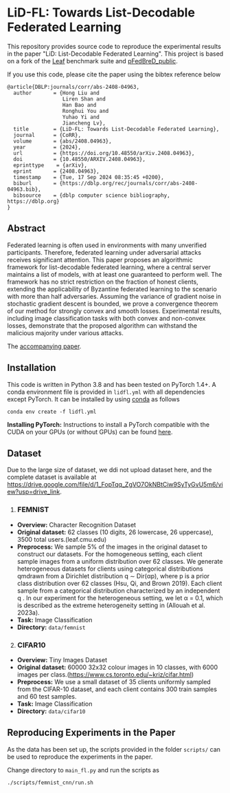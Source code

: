 # LiD-FL: Towards List-Decodable Federated Learning

This repository provides source code to reproduce the experimental results in the paper "LiD: List-Decodable Federated Learning". This project is based on a fork of the [Leaf](leaf.cmu.edu) benchmark suite and [pFedBreD_public](https://github.com/BDeMo/pFedBreD_public).

If you use this code, please cite the paper using the bibtex reference below

```
@article{DBLP:journals/corr/abs-2408-04963,
  author       = {Hong Liu and
                  Liren Shan and
                  Han Bao and
                  Ronghui You and
                  Yuhao Yi and
                  Jiancheng Lv},
  title        = {LiD-FL: Towards List-Decodable Federated Learning},
  journal      = {CoRR},
  volume       = {abs/2408.04963},
  year         = {2024},
  url          = {https://doi.org/10.48550/arXiv.2408.04963},
  doi          = {10.48550/ARXIV.2408.04963},
  eprinttype    = {arXiv},
  eprint       = {2408.04963},
  timestamp    = {Tue, 17 Sep 2024 08:35:45 +0200},
  biburl       = {https://dblp.org/rec/journals/corr/abs-2408-04963.bib},
  bibsource    = {dblp computer science bibliography, https://dblp.org}
}
```

Abstract
-----------------
Federated learning is often used in environments with many unverified participants. Therefore, federated learning under adversarial attacks receives significant attention. This paper proposes an algorithmic framework for list-decodable federated learning, where a central server maintains a list of models, with at least one guaranteed to perform well. The framework has no strict restriction on the fraction of honest clients, extending the applicability of Byzantine federated learning to the scenario with more than half adversaries. Assuming the variance of gradient noise in stochastic gradient descent is bounded, we prove a convergence theorem of our method for strongly convex and smooth losses. Experimental results, including image classification tasks with both convex and non-convex losses, demonstrate that the proposed algorithm can withstand the malicious majority under various attacks.

The [accompanying paper](https://arxiv.org/abs/2408.04963).


Installation                                                                                                                   
-----------------
This code is written in Python 3.8 and has been tested on PyTorch 1.4+.
A conda environment file is provided in `lidfl.yml` with all dependencies except PyTorch. 
It can be installed by using [conda](https://docs.conda.io/projects/conda/en/latest/user-guide/tasks/manage-environments.html#creating-an-environment-from-an-environment-yml-file)
as follows

```
conda env create -f lidfl.yml 
```

**Installing PyTorch:** Instructions to install a PyTorch compatible with the CUDA on your GPUs (or without GPUs) can be found [here](https://pytorch.org/get-started/locally/).


Dataset
-----------
Due to the large size of dataset, we ddi not upload dataset here, and the complete dataset is available at 
https://drive.google.com/file/d/1_FopTqq_ZgVO7OkNBtCiw9SyTyGvU5m6/view?usp=drive_link.
1. ### FEMNIST 

  * **Overview:** Character Recognition Dataset
  * **Original dataset:** 62 classes (10 digits, 26 lowercase, 26 uppercase), 3500 total users.(leaf.cmu.edu)
  * **Preprocess:** We sample 5% of the images in the original dataset to construct our datasets. For the homogeneous setting, each client sample images from a uniform distribution over 62 classes.   We generate heterogeneous datasets for clients using categorical distributions qmdrawn from a Dirichlet distribution q ∼ Dir(αp), where p is a prior class distribution over 62 classes (Hsu, Qi, and Brown 2019). Each client sample from a categorical distribution characterized by an independent q . In our experiment for the heterogeneous setting, we let α = 0.1, which is described as the extreme heterogeneity setting in (Allouah et al. 2023a).
  * **Task:** Image Classification
  * **Directory:** ```data/femnist``` 

2. ### CIFAR10

  * **Overview:** Tiny Images Dataset
  * **Original dataset:** 60000 32x32 colour images in 10 classes, with 6000 images per class.(https://www.cs.toronto.edu/~kriz/cifar.html)
  * **Preprocess:** We use a small dataset of 35 clients uniformly sampled from the CIFAR-10 dataset, and each client contains 300 train samples and 60 test samples.
  * **Task:** Image Classification
  * **Directory:** ```data/cifar10``` 


Reproducing Experiments in the Paper
-------------------------------------

As the data has been set up, the scripts provided in the folder ```scripts/``` can be used 
to reproduce the experiments in the paper.

Change directory to ```main_fl.py``` and run the scripts as 
```
./scripts/femnist_cnn/run.sh  
```
